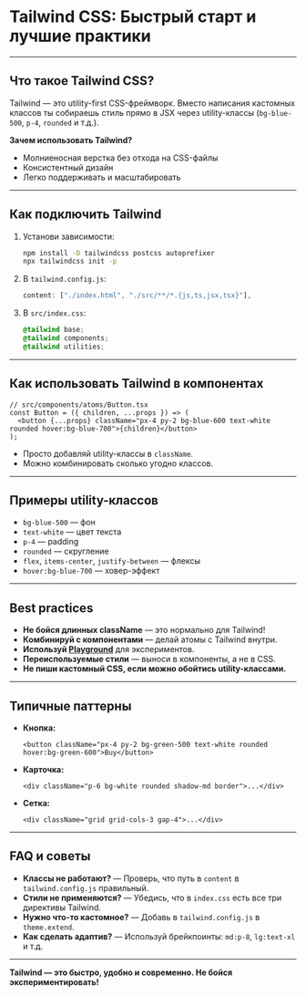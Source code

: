 # Tailwind CSS: Быстрый старт и лучшие практики

---

## Что такое Tailwind CSS?
Tailwind — это utility-first CSS-фреймворк. Вместо написания кастомных классов ты собираешь стиль прямо в JSX через utility-классы (`bg-blue-500`, `p-4`, `rounded` и т.д.).

**Зачем использовать Tailwind?**
- Молниеносная верстка без отхода на CSS-файлы
- Консистентный дизайн
- Легко поддерживать и масштабировать

---

## Как подключить Tailwind
1. Установи зависимости:
   ```bash
   npm install -D tailwindcss postcss autoprefixer
   npx tailwindcss init -p
   ```
2. В `tailwind.config.js`:
   ```js
   content: ["./index.html", "./src/**/*.{js,ts,jsx,tsx}"],
   ```
3. В `src/index.css`:
   ```css
   @tailwind base;
   @tailwind components;
   @tailwind utilities;
   ```

---

## Как использовать Tailwind в компонентах

```tsx
// src/components/atoms/Button.tsx
const Button = ({ children, ...props }) => (
  <button {...props} className="px-4 py-2 bg-blue-600 text-white rounded hover:bg-blue-700">{children}</button>
);
```

- Просто добавляй utility-классы в `className`.
- Можно комбинировать сколько угодно классов.

---

## Примеры utility-классов
- `bg-blue-500` — фон
- `text-white` — цвет текста
- `p-4` — padding
- `rounded` — скругление
- `flex`, `items-center`, `justify-between` — флексы
- `hover:bg-blue-700` — ховер-эффект

---

## Best practices
- **Не бойся длинных className** — это нормально для Tailwind!
- **Комбинируй с компонентами** — делай атомы с Tailwind внутри.
- **Используй [Playground](https://play.tailwindcss.com/)** для экспериментов.
- **Переиспользуемые стили** — выноси в компоненты, а не в CSS.
- **Не пиши кастомный CSS, если можно обойтись utility-классами.**

---

## Типичные паттерны
- **Кнопка:**
  ```tsx
  <button className="px-4 py-2 bg-green-500 text-white rounded hover:bg-green-600">Buy</button>
  ```
- **Карточка:**
  ```tsx
  <div className="p-6 bg-white rounded shadow-md border">...</div>
  ```
- **Сетка:**
  ```tsx
  <div className="grid grid-cols-3 gap-4">...</div>
  ```

---

## FAQ и советы
- **Классы не работают?** — Проверь, что путь в `content` в `tailwind.config.js` правильный.
- **Стили не применяются?** — Убедись, что в `index.css` есть все три директивы Tailwind.
- **Нужно что-то кастомное?** — Добавь в `tailwind.config.js` в `theme.extend`.
- **Как сделать адаптив?** — Используй брейкпоинты: `md:p-8`, `lg:text-xl` и т.д.

---

**Tailwind — это быстро, удобно и современно. Не бойся экспериментировать!** 